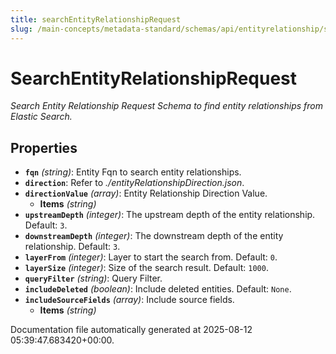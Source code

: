 ```yaml
---
title: searchEntityRelationshipRequest
slug: /main-concepts/metadata-standard/schemas/api/entityrelationship/searchentityrelationshiprequest
---
```


# SearchEntityRelationshipRequest

*Search Entity Relationship Request Schema to find entity relationships from Elastic Search.*

## Properties

- **`fqn`** *(string)*: Entity Fqn to search entity relationships.
- **`direction`**: Refer to *./entityRelationshipDirection.json*.
- **`directionValue`** *(array)*: Entity Relationship Direction Value.
  - **Items** *(string)*
- **`upstreamDepth`** *(integer)*: The upstream depth of the entity relationship. Default: `3`.
- **`downstreamDepth`** *(integer)*: The downstream depth of the entity relationship. Default: `3`.
- **`layerFrom`** *(integer)*: Layer to start the search from. Default: `0`.
- **`layerSize`** *(integer)*: Size of the search result. Default: `1000`.
- **`queryFilter`** *(string)*: Query Filter.
- **`includeDeleted`** *(boolean)*: Include deleted entities. Default: `None`.
- **`includeSourceFields`** *(array)*: Include source fields.
  - **Items** *(string)*


Documentation file automatically generated at 2025-08-12 05:39:47.683420+00:00.
